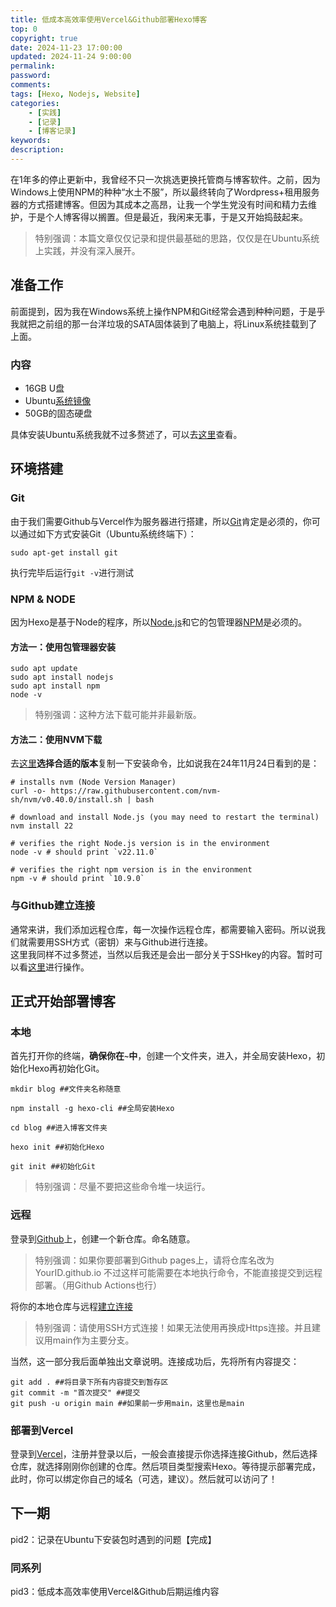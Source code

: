 ```yaml
---
title: 低成本高效率使用Vercel&Github部署Hexo博客
top: 0
copyright: true
date: 2024-11-23 17:00:00
updated: 2024-11-24 9:00:00
permalink:
password:
comments:
tags: [Hexo, Nodejs, Website]
categories: 
    - [实践]
    - [记录]
    - [博客记录]
keywords:
description:
---
```

在1年多的停止更新中，我曾经不只一次挑选更换托管商与博客软件。之前，因为Windows上使用NPM的种种“水土不服”，所以最终转向了Wordpress+租用服务器的方式搭建博客。但因为其成本之高昂，让我一个学生党没有时间和精力去维护，于是个人博客得以搁置。但是最近，我闲来无事，于是又开始捣鼓起来。

> 特别强调：本篇文章仅仅记录和提供最基础的思路，仅仅是在Ubuntu系统上实践，并没有深入展开。

<!--more-->
## 准备工作
前面提到，因为我在Windows系统上操作NPM和Git经常会遇到种种问题，于是乎我就把之前组的那一台洋垃圾的SATA固体装到了电脑上，将Linux系统挂载到了上面。
### 内容
- 16GB U盘
- Ubuntu[系统镜像](https://cn.ubuntu.com/download)
- 50GB的固态硬盘

具体安装Ubuntu系统我就不过多赘述了，可以去[这里](https://www.bilibili.com/video/BV1554y1n7zv/)查看。
## 环境搭建
### Git
由于我们需要Github与Vercel作为服务器进行搭建，所以[Git](https://git-scm.com/)肯定是必须的，你可以通过如下方式安装Git（Ubuntu系统终端下）：
```
sudo apt-get install git
```
执行完毕后运行`git -v`进行测试
### NPM & NODE
因为Hexo是基于Node的程序，所以[Node.js](https://nodejs.org/zh-cn)和它的包管理器[NPM](https://npm.nodejs.cn/)是必须的。
#### 方法一：使用包管理器安装
```
sudo apt update
sudo apt install nodejs
sudo apt install npm
node -v
```
> 特别强调：这种方法下载可能并非最新版。
#### 方法二：使用NVM下载
去[这里](https://nodejs.org/en/download/package-manager)**选择合适的版本**复制一下安装命令，比如说我在24年11月24日看到的是：
```
# installs nvm (Node Version Manager)
curl -o- https://raw.githubusercontent.com/nvm-sh/nvm/v0.40.0/install.sh | bash

# download and install Node.js (you may need to restart the terminal)
nvm install 22

# verifies the right Node.js version is in the environment
node -v # should print `v22.11.0`

# verifies the right npm version is in the environment
npm -v # should print `10.9.0`
```
### 与Github建立连接
通常来讲，我们添加远程仓库，每一次操作远程仓库，都需要输入密码。所以说我们就需要用SSH方式（密钥）来与Github进行连接。   
这里我同样不过多赘述，当然以后我还是会出一部分关于SSHkey的内容。暂时可以看[这里](https://zhuanlan.zhihu.com/p/688103044)进行操作。
## 正式开始部署博客
### 本地
首先打开你的终端，**确保你在``~``中**，创建一个文件夹，进入，并全局安装Hexo，初始化Hexo再初始化Git。
```
mkdir blog ##文件夹名称随意

npm install -g hexo-cli ##全局安装Hexo

cd blog ##进入博客文件夹

hexo init ##初始化Hexo

git init ##初始化Git
```
> 特别强调：尽量不要把这些命令堆一块运行。
### 远程
登录到[Github](https://github.com)上，创建一个新仓库。命名随意。
> 特别强调：如果你要部署到Github pages上，请将仓库名改为YourID.github.io
> 不过这样可能需要在本地执行命令，不能直接提交到远程部署。（用Github Actions也行）

将你的本地仓库与远程[建立连接](https://geek-docs.com/git/git-questions/3_git_git_connect_existing_local_repository_to_existing_remote_repository.html)
> 特别强调：请使用SSH方式连接！如果无法使用再换成Https连接。并且建议用main作为主要分支。

当然，这一部分我后面单独出文章说明。连接成功后，先将所有内容提交：
```
git add . ##将目录下所有内容提交到暂存区
git commit -m "首次提交" ##提交
git push -u origin main ##如果前一步用main，这里也是main
```
### 部署到Vercel
登录到[Vercel](https://vercel.com/)，注册并登录以后，一般会直接提示你选择连接Github，然后选择仓库，就选择刚刚你创建的仓库。然后项目类型搜索Hexo。等待提示部署完成，此时，你可以绑定你自己的域名（可选，建议）。然后就可以访问了！
## 下一期
pid2：记录在Ubuntu下安装包时遇到的问题【完成】
### 同系列
pid3：低成本高效率使用Vercel&Github后期运维内容